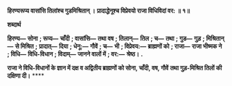 **हिरण्यरूप्य वासांसि तिलांश्च गुडमिश्रितान् ।** **प्रादाद्धेनूश्च विप्रेवयो राजा विधिविदां वर: ॥ १॥** 

**शब्दार्थ** 

**हिरण्य—** **सोना** **; रूप्य—** **चाँदी** **; वासांसि—** **तथा वष** **; तिलान्—** **तिल** **; च—** **तथा** **; गुड—** **गुड़** **; मिश्रितान्—** **से मिश्रित** **;** **प्रादात्—** **दिया** **; धेनू:—** **गौवें** **; च—** **भी** **; विप्रेवय:—** **ब्राह्मणों को** **; राजा—** **राजा भीष्मक ने** **; विधि—** **विधि-विधान** **; विदाम्—** **जानने वालों में** **; वर:—** **श्रेष्ठ।** **.** 

**राजा ने विधि-विधानों के ज्ञान में दक्ष व अद्वितीय ब्राह्मणों को सोना, चाँदी, वष, गौवें** **तथा गुड़-मिश्रित तिलों की दक्षिणा दी।** **** 